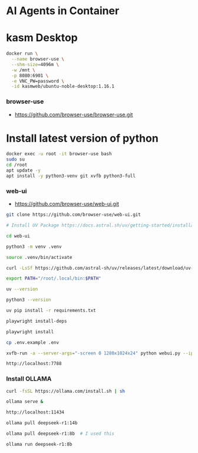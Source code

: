 # AI Agents in Container

# kasm Desktop
```bash
docker run \
  --name browser-use \
  --shm-size=4096m \
  -w /mnt \
  -p 8080:6901 \
  -e VNC_PW=password \
  -id kasmweb/ubuntu-noble-desktop:1.16.1
 ```

### browser-use
- https://github.com/browser-use/browser-use.git

# Install latest version of python
```bash
docker exec -u root -it browser-use bash
sudo su
cd /root
apt update -y
apt install -y python3-venv git xvfb python3-full
```

### web-ui
- https://github.com/browser-use/web-ui.git
```bash
git clone https://github.com/browser-use/web-ui.git

# Install UV Package https://docs.astral.sh/uv/getting-started/installation/

cd web-ui

python3 -m venv .venv

source .venv/bin/activate

curl -LsSf https://github.com/astral-sh/uv/releases/latest/download/uv-installer.sh | sh

export PATH="/root/.local/bin:$PATH"

uv --version

python3 --version

uv pip install -r requirements.txt

playwright install-deps 

playwright install

cp .env.example .env

xvfb-run -a --server-args="-screen 0 1280x1024x24" python webui.py --ip 0.0.0.0 --port 7788

http://localhost:7788
```

### Install OLLAMA
```bash
curl -fsSL https://ollama.com/install.sh | sh

ollama serve &

http://localhost:11434

ollama pull deepseek-r1:14b

ollama pull deepseek-r1:8b  # I used this

ollama run deepseek-r1:8b
```